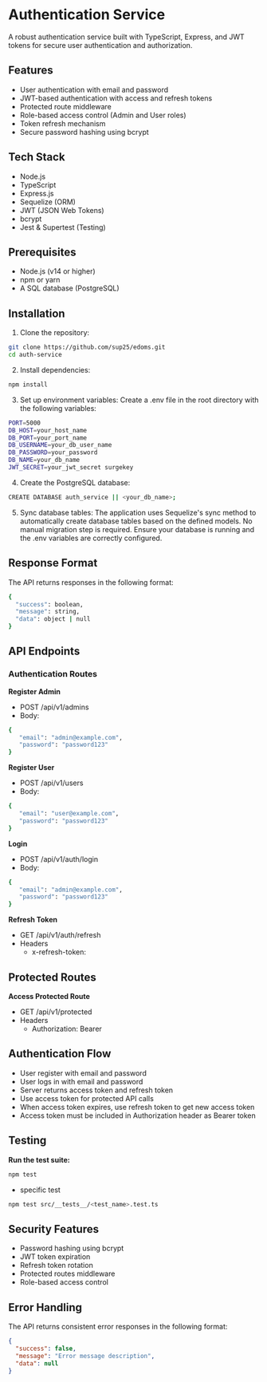 # Authentication Service

A robust authentication service built with TypeScript, Express, and JWT tokens for secure user authentication and authorization.

## Features

- User authentication with email and password
- JWT-based authentication with access and refresh tokens
- Protected route middleware
- Role-based access control (Admin and User roles)
- Token refresh mechanism
- Secure password hashing using bcrypt

## Tech Stack

- Node.js
- TypeScript
- Express.js
- Sequelize (ORM)
- JWT (JSON Web Tokens)
- bcrypt
- Jest & Supertest (Testing)

## Prerequisites

- Node.js (v14 or higher)
- npm or yarn
- A SQL database (PostgreSQL)

## Installation

1. Clone the repository:

```bash
git clone https://github.com/sup25/edoms.git
cd auth-service
```

2. Install dependencies:

```bash
npm install
```

3. Set up environment variables: Create a .env file in the root directory with the following variables:

```bash
PORT=5000
DB_HOST=your_host_name
DB_PORT=your_port_name
DB_USERNAME=your_db_user_name
DB_PASSWORD=your_password
DB_NAME=your_db_name
JWT_SECRET=your_jwt_secret surgekey
```

4. Create the PostgreSQL database:

```bash
CREATE DATABASE auth_service || <your_db_name>;
```

5. Sync database tables: The application uses Sequelize's sync method to automatically create database tables based on the defined models. No manual migration step is required. Ensure your database is running and the .env variables are correctly configured.

## Response Format

The API returns responses in the following format:

```bash
{
  "success": boolean,
  "message": string,
  "data": object | null
}
```

## API Endpoints

### Authentication Routes

**Register Admin**

- POST /api/v1/admins
- Body:

```bash
{
   "email": "admin@example.com",
   "password": "password123"
}
```

**Register User**

- POST /api/v1/users
- Body:

```bash
{
   "email": "user@example.com",
   "password": "password123"
}
```

**Login**

- POST /api/v1/auth/login
- Body:

```bash
{
   "email": "admin@example.com",
   "password": "password123"
}
```

**Refresh Token**

- GET /api/v1/auth/refresh
- Headers
  - x-refresh-token: <refresh-token>

## Protected Routes

**Access Protected Route**

- GET /api/v1/protected
- Headers
  - Authorization: Bearer <access-token>

## Authentication Flow

- User register with email and password
- User logs in with email and password
- Server returns access token and refresh token
- Use access token for protected API calls
- When access token expires, use refresh token to get new access token
- Access token must be included in Authorization header as Bearer token

## Testing

**Run the test suite:**

```bash
npm test
```

- specific test

```bash
npm test src/__tests__/<test_name>.test.ts
```

## Security Features

- Password hashing using bcrypt
- JWT token expiration
- Refresh token rotation
- Protected routes middleware
- Role-based access control

## Error Handling

The API returns consistent error responses in the following format:

```json
{
  "success": false,
  "message": "Error message description",
  "data": null
}
```

